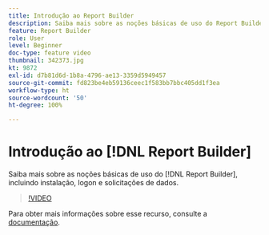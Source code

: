 ```yaml
---
title: Introdução ao Report Builder
description: Saiba mais sobre as noções básicas de uso do Report Builder, incluindo instalação, logon e solicitações de dados.
feature: Report Builder
role: User
level: Beginner
doc-type: feature video
thumbnail: 342373.jpg
kt: 9872
exl-id: d7b81d6d-1b8a-4796-ae13-3359d5949457
source-git-commit: fd823be4eb59136ceec1f583bb7bbc405dd1f3ea
workflow-type: ht
source-wordcount: '50'
ht-degree: 100%

---
```


# Introdução ao [!DNL Report Builder]

Saiba mais sobre as noções básicas de uso do [!DNL Report Builder], incluindo instalação, logon e solicitações de dados.

>[!VIDEO](https://video.tv.adobe.com/v/342373/?quality=12&learn=on)

Para obter mais informações sobre esse recurso, consulte a [documentação](https://experienceleague.adobe.com/docs/analytics/analyze/report-builder/home.html?lang=pt-BR).

